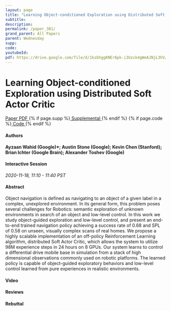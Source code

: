 ```yaml
---
layout: page
title: "Learning Object-conditioned Exploration using Distributed Soft Actor Critic"
subtitle: 
description:
permalink: /paper_381/
grand_parent: All Papers
parent: Wednesday
supp: 
code: 
youtubeId: 
pdf: https://drive.google.com/file/d/1kzbhggKNEr6pk-i3Uzck4gWeAJNjL3hV/view
---
```


# Learning Object-conditioned Exploration using Distributed Soft Actor Critic

<a href="https://drive.google.com/file/d/1kzbhggKNEr6pk-i3Uzck4gWeAJNjL3hV/view" target="_blank" rel="noopener noreferrer" class="btn btn-blue"><i class="fa fa-file-text-o" aria-hidden="true"></i> Paper PDF </a> {% if page.supp %}<a href="" target="_blank" rel="noopener noreferrer" class="btn btn-green"><i class="fa fa-file-text-o" aria-hidden="true"></i> Supplemental </a>{% endif %} {% if page.code %}<a href="" target="_blank" rel="noopener noreferrer" class="btn btn-green"><i class="fa fa-github" aria-hidden="true"></i> Code </a>{% endif %} 

#### Authors
**Ayzaan Wahid (Google)*; Austin Stone (Google); Kevin Chen (Stanford); Brian Ichter (Google Brain); Alexander Toshev (Google)**

#### Interactive Session
*2020-11-18, 11:10 - 11:40 PST*

#### Abstract
Object navigation is defined as navigating to an object of a given label in a complex, unexplored environment. In its general form, this problem poses several challenges for Robotics: semantic exploration of unknown environments in search of an object and low-level control. In this work we study object-guided exploration and low-level control, and present an end-to-end trained navigation policy achieving a success rate of 0.68 and SPL of 0.58 on unseen, visually complex scans of real homes. We propose a highly scalable implementation of an off-policy Reinforcement Learning algorithm, distributed Soft Actor Critic, which allows the system to utilize 98M experience steps in 24 hours on 8 GPUs. Our system learns to control a differential drive mobile base in simulation from a stack of high dimensional observations commonly used on robotic platforms. The learned policy is capable of object-guided exploratory behaviors and low-level control learned from pure experiences in realistic environments.

#### Video 

#### Reviews

#### Rebuttal

